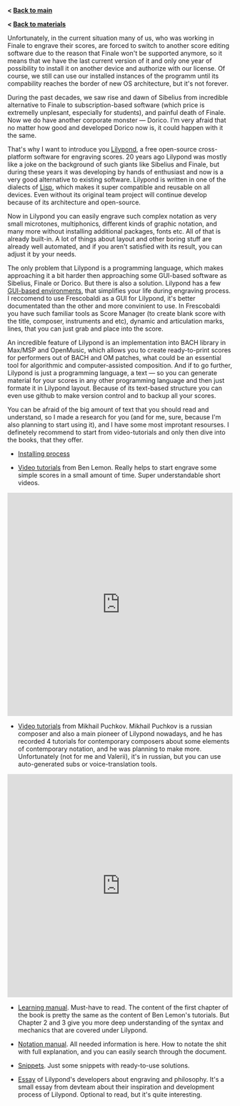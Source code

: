 **< [Back to main](../index.md)**

**< [Back to materials](../materials.md)**

Unfortunately, in the current situation many of us, who was working in Finale to engrave their scores, are forced to switch to another score editing software due to the reason that Finale won't be supported anymore, so it means that we have the last current version of it and only one year of possibility to install it on another device and authorize with our license. Of course, we still can use our installed instances of the programm until its compability reaches the border of new OS architecture, but it's not forever. 

During the past decades, we saw rise and dawn of Sibelius from incredible alternative to Finale to subscription-based software (which price is extremelly unplesant, especially for students), and painful death of Finale. Now we do have another corporate monster — Dorico. I'm very afraid that no matter how good and developed Dorico now is, it could happen with it the same.

That's why I want to introduce you [Lilypond](http://lilypond.org/), a free open-source cross-platform software for engraving scores. 20 years ago Lilypond was mostly like a joke on the background of such giants like Sibelius and Finale, but during these years it was developing by hands of enthusiast and now is a very good alternative to existing software.
Lilypond is written in one of the dialects of [Lisp](https://en.wikipedia.org/wiki/Lisp_(programming_language)), which makes it super compatible and reusable on all devices. Even without its original team project will continue develop because of its architecture and open-source.

Now in Lilypond you can easily engrave such complex notation as very small microtones, multiphonics, different kinds of graphic notation, and many more without installing additional packages, fonts etc. All of that is already built-in. A lot of things about layout and other boring stuff are already well automated, and if you aren't satisfied with its result, you can adjust it by your needs.

The only problem that Lilypond is a programming language, which makes approaching it a bit harder then approaching some GUI-based software as Sibelius, Finale or Dorico. But there is also a solution. Lilypond has a few [GUI-based environments](https://lilypond.org/easier-editing.html), that simplifies your life during engraving process. I reccomend to use Frescobaldi as a GUI for Lilypond, it's better documentated than the other and more convinient to use. In Frescobaldi you have such familiar tools as Score Manager (to create blank score with the title, composer, instruments and etc), dynamic and articulation marks, lines, that you can just grab and place into the score.

An incredible feature of Lilypond is an implementation into BACH library in Max/MSP and OpenMusic, which allows you to create ready-to-print scores for performers out of BACH and OM patches, what could be an essential tool for algorithmic and computer-assisted composition. And if to go further, Lilypond is just a programming language, a text — so you can generate material for your scores in any other programming language and then just formate it in Lilypond layout. Because of its text-based structure you can even use github to make version control and to backup all your scores.

You can be afraid of the big amount of text that you should read and understand, so I made a research for you (and for me, sure, because I'm also planning to start using it), and I have some most improtant resourses. I definetely recommend to start from video-tutorials and only then dive into the books, that they offer.

- [Installing process](https://lilypond.org/doc/v2.24/Documentation/learning/installing)

- [Video tutorials](https://youtube.com/playlist?list=PLHi8BvxILUV6x9FqEmZiYrEj6VMGmTKjt&si=EvQ59bfyJH42t1sx) from Ben Lemon. Really helps to start engrave some simple scores in a small amount of time. Super understandable short videos.
<iframe width="100%" height="500" src="https://www.youtube.com/embed/videoseries?si=uG4Yx4gEeuy02TO1&amp;list=PLHi8BvxILUV6x9FqEmZiYrEj6VMGmTKjt" title="YouTube video player" frameborder="0" allow="accelerometer; autoplay; clipboard-write; encrypted-media; gyroscope; picture-in-picture; web-share" referrerpolicy="strict-origin-when-cross-origin" allowfullscreen></iframe>
<br>

- [Video tutorials](https://youtube.com/playlist?list=PL3frlaLiaXz_zQmiGbGeh3Q96sO6nt-l-&si=7NbAqGWTvvA7Wnnl) from Mikhail Puchkov. Mikhail Puchkov is a russian composer and also a main pioneer of Lilypond nowadays, and he has recorded 4 tutorials for contemporary composers about some elements of contemporary notation, and he was planning to make more. Unfortunately (not for me and Valerii), it's in russian, but you can use auto-generated subs or voice-translation tools.
<iframe width="100%" height="500" src="https://www.youtube.com/embed/videoseries?si=7NbAqGWTvvA7Wnnl&amp;list=PL3frlaLiaXz_zQmiGbGeh3Q96sO6nt-l-" title="YouTube video player" frameborder="0" allow="accelerometer; autoplay; clipboard-write; encrypted-media; gyroscope; picture-in-picture; web-share" referrerpolicy="strict-origin-when-cross-origin" allowfullscreen></iframe>
<br>

- [Learning manual](https://lilypond.org/doc/v2.24/Documentation/web/learning). Must-have to read. The content of the first chapter of the book is pretty the same as the content of Ben Lemon's tutorials. But Chapter 2 and 3 give you more deep understanding of the syntax and mechanics that are covered under Lilypond. 

- [Notation manual](https://lilypond.org/doc/v2.24/Documentation/web/notation). All needed information is here. How to notate the shit with full explanation, and you can easily search through the document.

- [Snippets](https://lilypond.org/doc/v2.24/Documentation/web/snippets). Just some snippets with ready-to-use solutions.

- [Essay](https://lilypond.org/essay.html) of Lilypond's developers about engraving and philosophy. It's a small essay from devteam about their inspiration and development process of Lilypond. Optional to read, but it's quite interesting.